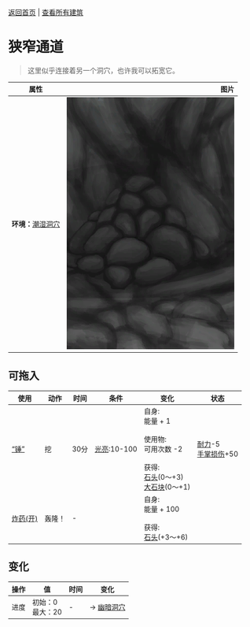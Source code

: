 [返回首页](index.md)   |  [查看所有建筑](building.md)
# 狭窄通道  
> 这里似乎连接着另一个洞穴，也许我可以拓宽它。  
  
  属性  |   图片   
 ----  |  ----:   
 **环境：**[潮湿洞穴](DampChamber.md)  |  ![](Sprite/CaveCollapsed.png)   
  
## 可拖入  
使用  |  动作  |  时间  |  条件  |  变化  |  状态  
----  |  ----  |  ----  |  ----  |  ----  |  ----  
[“锤”](tag_Hammer.md)  |  挖  |  30分  |  [光亮](Light.md):10-100  |  自身:<br>能量 + 1<br><br>使用物:<br>可用次数  -2<br><br>获得:<br>[石头](Stone.md)(0～+3)<br>[大石块](StoneHeavy.md)(0～+1)<br>  |  [耐力](Stamina.md)-5<br>[手掌损伤](HandDamage.md)+50  
[炸药(开)](DynamiteOn.md)  |  轰隆！  |  -  |    |  自身:<br>能量 + 100<br><br>获得:<br>[石头](Stone.md)(+3～+6)<br>  |    
## 变化  
操作  |  值  |  时间  |  变化  
----  |  ----  |  ----  |  ----  
进度  |  初始：0<br>最大：20  |  -  |  → [幽暗洞穴](DarkCaveCaveEntrance.md)  
